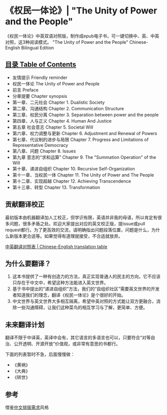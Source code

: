 # 《权民一体论》| "The Unity of Power and the People"

《权民一体论》中英双语对照版，制作成epub电子书，可一键切换中、英、中英对照，这3种阅读模式。
"The Unity of Power and the People" Chinese-English Bilingual Edition

## [目录 Table of Contents](epub_src/OEBPS/Text/nav.xhtml)

- 友情提示 Friendly reminder
- 权民一体论 The Unity of Power and People
- 前言 Preface
- 分章提要 Chapter synopsis
- 第一章、二元社会 Chapter 1. Dualistic Society
- 第二章、沟通结构 Chapter 2. Communication Structure
- 第三章、权民分离 Chapter 3. Separation between power and the people
- 第四章、人与正义 Chapter 4. Human And Justice
- 第五章 社会意志 Chapter 5. Societal Will
- 第六章、权力调整与更新 Chapter 6. Adjustment and Renewal of Powers
- 第七章、代议制的进步与局限 Chapter 7. Progress and Limitations of Representative Democracy
- 第八章、问题 Chapter 8. Issues
- 第九章 意志的“求和运算” Chapter 9. The "Summation Operation" of the Will
- 第十章、递进自组织 Chapter 10. Recursive Self-Organization
- 第十一章、当权民一体 Chapter 11. The Unity of Power and The People
- 第十二章、实现超越 Chapter 12. Achieving Transcendence
- 第十三章、转型 Chapter 13. Transformation

## 贡献翻译校正

最初版本由机器翻译加人工校正，但学识有限，英语并非我的母语，所以肯定有很多问题，很多矛盾之处。欢迎大家提出对应的英文校正版，提issue或pull request都行。为了更高效的交流，请明确指出问题段落位置，问题是什么，为什么新版本更合适等。如果觉得有道理就接受，不合适就放弃。

[中英翻译对照表 | Chinese-English translation table](glossary.md)


## 为什么要翻译？

1. 这本书提供了一种有创造力的方法，真正实现普通人的民主的方向，它不应该只存在于中文中，希望这种方法能进入英文世界。
2. 基于书中提出的“递进自组织”方法，我们的“自组织社区”需要英文世界的开发者知道我们的理念，翻译《权民一体论》是个很好的开始。
3. 中文世界与英文世界大多相互隔离，希望中英对照的方式能让双方更融合，消除一些沟通障碍，让我们这种菜鸟的相互学习与了解，更简单、方便。

##  未来翻译计划

翻译不限于中译英，英译中会有，其它语言的多语言也可以，只要符合“对等自治、公开透明、开源开放”价值观，或非常有意思的书都行。

下面的列表暂时不急，后面慢慢做：

- 《黄祸》
- 《大典》
- 《转世》


## 参考

借鉴[中文排版需求](https://github.com/w3c/clreq)风格
